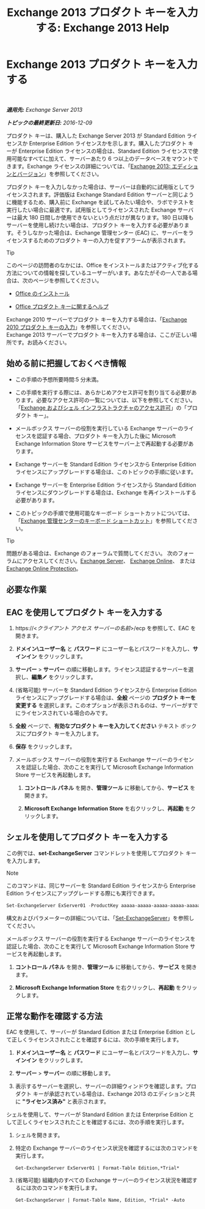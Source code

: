 ﻿---
title: 'Exchange 2013 プロダクト キーを入力する: Exchange 2013 Help'
TOCTitle: Exchange 2013 プロダクト キーを入力する
ms:assetid: ccb14685-4bdc-42a4-a985-35cd2a1a415c
ms:mtpsurl: https://technet.microsoft.com/ja-jp/library/Bb124582(v=EXCHG.150)
ms:contentKeyID: 51407581
ms.date: 04/24/2018
mtps_version: v=EXCHG.150
f1_keywords:
- Microsoft.Exchange.Management.SnapIn.Esm.Servers.EnterProductKeyWizardForm.EnterProductKeyWizardPage
ms.translationtype: HT
---

# Exchange 2013 プロダクト キーを入力する

 

_**適用先:** Exchange Server 2013_

_**トピックの最終更新日:** 2016-12-09_

プロダクト キーは、購入した Exchange Server 2013 が Standard Edition ライセンスか Enterprise Edition ライセンスかを示します。購入したプロダクト キーが Enterprise Edition ライセンスの場合は、Standard Edition ライセンスで使用可能なすべてに加えて、サーバーあたり 6 つ以上のデータベースをマウントできます。Exchange ライセンスの詳細については、「[Exchange 2013: エディションとバージョン](exchange-2013-editions-and-versions-exchange-2013-help.md)」を参照してください。

プロダクト キーを入力しなかった場合は、サーバーは自動的に試用版としてライセンスされます。評価版は Exchange Standard Edition サーバーと同じように機能するため、購入前に Exchange を試してみたい場合や、ラボでテストを実行したい場合に最適です。試用版としてライセンスされた Exchange サーバーは最大 180 日間しか使用できないという点だけが異なります。180 日以降もサーバーを使用し続けたい場合は、プロダクト キーを入力する必要があります。そうしなかった場合は、Exchange 管理センター (EAC) に、サーバーをライセンスするためのプロダクト キーの入力を促すアラームが表示されます。


> [!TIP]
> このページの訪問者のなかには、Office をインストールまたはアクティブ化する方法についての情報を探しているユーザーがいます。あなたがその一人である場合は、次のページを参照してください。 
> <UL>
> <LI>
> <P><A href="http://go.microsoft.com/fwlink/p/?linkid=403360">Office のインストール</A></P>
> <LI>
> <P><A href="http://go.microsoft.com/fwlink/p/?linkid=403361">Office プロダクト キーに関するヘルプ</A></P></LI></UL>Exchange 2010 サーバーでプロダクト キーを入力する場合は、「<A href="http://go.microsoft.com/fwlink/p/?linkid=403370">Exchange 2010 プロダクト キーの入力</A>」を参照してください。<BR>Exchange 2013 サーバーでプロダクト キーを入力する場合は、ここが正しい場所です。お読みください。



## 始める前に把握しておくべき情報

  - この手順の予想所要時間:5 分未満。

  - この手順を実行する際には、あらかじめアクセス許可を割り当てる必要があります。必要なアクセス許可の一覧については、以下を参照してください。「[Exchange およびシェル インフラストラクチャのアクセス許可](exchange-and-shell-infrastructure-permissions-exchange-2013-help.md)」の「プロダクト キー」。

  - メールボックス サーバーの役割を実行している Exchange サーバーのライセンスを認証する場合、プロダクト キーを入力した後に Microsoft Exchange Information Store サービスをサーバー上で再起動する必要があります。

  - Exchange サーバーを Standard Edition ライセンスから Enterprise Edition ライセンスにアップグレードする場合は、このトピックの手順に従います。

  - Exchange サーバーを Enterprise Edition ライセンスから Standard Edition ライセンスにダウングレードする場合は、Exchange を再インストールする必要があります。

  - このトピックの手順で使用可能なキーボード ショートカットについては、「[Exchange 管理センターのキーボード ショートカット](keyboard-shortcuts-in-the-exchange-admin-center-exchange-online-protection-help.md)」を参照してください。


> [!TIP]
> 問題がある場合は、Exchange のフォーラムで質問してください。 次のフォーラムにアクセスしてください。<A href="https://go.microsoft.com/fwlink/p/?linkid=60612">Exchange Server</A>、 <A href="https://go.microsoft.com/fwlink/p/?linkid=267542">Exchange Online</A>、 または <A href="https://go.microsoft.com/fwlink/p/?linkid=285351">Exchange Online Protection</A>。



## 必要な作業

## EAC を使用してプロダクト キーを入力する

1.  https://\<*クライアント アクセス サーバーの名前*\>/ecp を参照して、EAC を開きます。

2.  <strong>ドメイン\\ユーザー名</strong> と <strong>パスワード</strong> にユーザー名とパスワードを入力し、<strong>サインイン</strong> をクリックします。

3.  <strong>サーバー</strong> \> <strong>サーバー</strong> の順に移動します。ライセンス認証するサーバーを選択し、<strong>編集</strong>![編集アイコン](images/Bb124582.6f53ccb2-1f13-4c02-bea0-30690e6ea71d(EXCHG.150).gif "編集アイコン") をクリックします。

4.  (省略可能) サーバーを Standard Edition ライセンスから Enterprise Edition ライセンスにアップグレードする場合は、<strong>全般</strong> ページの <strong>プロダクト キーを変更する</strong> を選択します。このオプションが表示されるのは、サーバーがすでにライセンスされている場合のみです。

5.  <strong>全般</strong> ページで、<strong>有効なプロダクト キーを入力してください</strong> テキスト ボックスにプロダクト キーを入力します。

6.  <strong>保存</strong> をクリックします。

7.  メールボックス サーバーの役割を実行する Exchange サーバーのライセンスを認証した場合、次のことを実行して Microsoft Exchange Information Store サービスを再起動します。
    
    1.  <strong>コントロール パネル</strong> を開き、<strong>管理ツール</strong> に移動してから、<strong>サービス</strong> を開きます。
    
    2.  <strong>Microsoft Exchange Information Store</strong> を右クリックし、<strong>再起動</strong> をクリックします。

## シェルを使用してプロダクト キーを入力する

この例では、**set-ExchangeServer** コマンドレットを使用してプロダクト キーを入力します。


> [!NOTE]
> このコマンドは、同じサーバーを Standard Edition ライセンスから Enterprise Edition ライセンスにアップグレードする際にも実行できます。



```powershell
Set-ExchangeServer ExServer01 -ProductKey aaaaa-aaaaa-aaaaa-aaaaa-aaaaa
```

構文およびパラメーターの詳細については、「[Set-ExchangeServer](https://technet.microsoft.com/ja-jp/library/bb123716\(v=exchg.150\))」を参照してください。

メールボックス サーバーの役割を実行する Exchange サーバーのライセンスを認証した場合、次のことを実行して Microsoft Exchange Information Store サービスを再起動します。

1.  <strong>コントロール パネル</strong> を開き、<strong>管理ツール</strong> に移動してから、<strong>サービス</strong> を開きます。

2.  <strong>Microsoft Exchange Information Store</strong> を右クリックし、<strong>再起動</strong> をクリックします。

## 正常な動作を確認する方法

EAC を使用して、サーバーが Standard Edition または Enterprise Edition として正しくライセンスされたことを確認するには、次の手順を実行します。

1.  <strong>ドメイン\\ユーザー名</strong> と <strong>パスワード</strong> にユーザー名とパスワードを入力し、<strong>サインイン</strong> をクリックします。

2.  <strong>サーバー</strong> \> <strong>サーバー</strong> の順に移動します。

3.  表示するサーバーを選択し、サーバーの詳細ウィンドウを確認します。プロダクト キーが承認されている場合は、Exchange 2013 のエディションと共に **"ライセンス済み"** と表示されます。

シェルを使用して、サーバーが Standard Edition または Enterprise Edition として正しくライセンスされたことを確認するには、次の手順を実行します。

1.  シェルを開きます。

2.  特定の Exchange サーバーのライセンス状況を確認するには次のコマンドを実行します。
    
        Get-ExchangeServer ExServer01 | Format-Table Edition,*Trial*

3.  (省略可能) 組織内のすべての Exchange サーバーのライセンス状況を確認するには次のコマンドを実行します。
    
        Get-ExchangeServer | Format-Table Name, Edition, *Trial* -Auto

